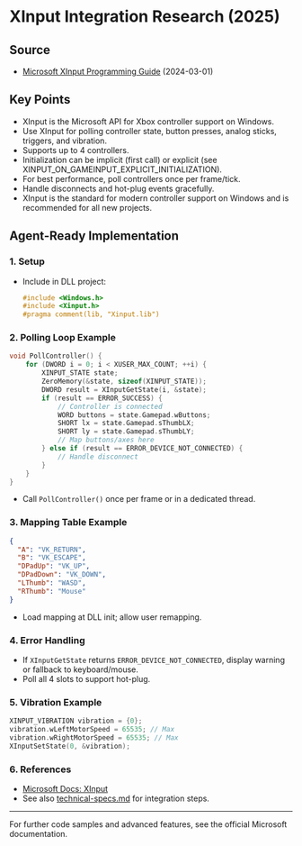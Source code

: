# XInput Integration Research (2025)

## Source
- [Microsoft XInput Programming Guide](https://learn.microsoft.com/en-us/windows/win32/xinput/programming-guide) (2024-03-01)

## Key Points
- XInput is the Microsoft API for Xbox controller support on Windows.
- Use XInput for polling controller state, button presses, analog sticks, triggers, and vibration.
- Supports up to 4 controllers.
- Initialization can be implicit (first call) or explicit (see XINPUT_ON_GAMEINPUT_EXPLICIT_INITIALIZATION).
- For best performance, poll controllers once per frame/tick.
- Handle disconnects and hot-plug events gracefully.
- XInput is the standard for modern controller support on Windows and is recommended for all new projects.

## Agent-Ready Implementation

### 1. Setup
- Include in DLL project:
  ```cpp
  #include <Windows.h>
  #include <Xinput.h>
  #pragma comment(lib, "Xinput.lib")
  ```

### 2. Polling Loop Example
```cpp
void PollController() {
    for (DWORD i = 0; i < XUSER_MAX_COUNT; ++i) {
        XINPUT_STATE state;
        ZeroMemory(&state, sizeof(XINPUT_STATE));
        DWORD result = XInputGetState(i, &state);
        if (result == ERROR_SUCCESS) {
            // Controller is connected
            WORD buttons = state.Gamepad.wButtons;
            SHORT lx = state.Gamepad.sThumbLX;
            SHORT ly = state.Gamepad.sThumbLY;
            // Map buttons/axes here
        } else if (result == ERROR_DEVICE_NOT_CONNECTED) {
            // Handle disconnect
        }
    }
}
```
- Call `PollController()` once per frame or in a dedicated thread.

### 3. Mapping Table Example
```json
{
  "A": "VK_RETURN",
  "B": "VK_ESCAPE",
  "DPadUp": "VK_UP",
  "DPadDown": "VK_DOWN",
  "LThumb": "WASD",
  "RThumb": "Mouse"
}
```
- Load mapping at DLL init; allow user remapping.

### 4. Error Handling
- If `XInputGetState` returns `ERROR_DEVICE_NOT_CONNECTED`, display warning or fallback to keyboard/mouse.
- Poll all 4 slots to support hot-plug.

### 5. Vibration Example
```cpp
XINPUT_VIBRATION vibration = {0};
vibration.wLeftMotorSpeed = 65535; // Max
vibration.wRightMotorSpeed = 65535; // Max
XInputSetState(0, &vibration);
```

### 6. References
- [Microsoft Docs: XInput](https://learn.microsoft.com/en-us/windows/win32/xinput/xinput-game-controller-apis-portal)
- See also [technical-specs.md](../plan/technical-specs.md) for integration steps.

---

For further code samples and advanced features, see the official Microsoft documentation.
